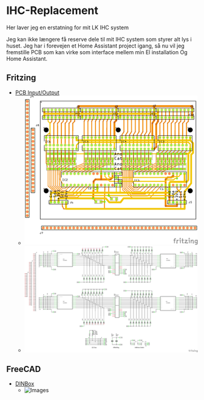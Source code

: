 # IHC-Replacement

Her laver jeg en erstatning for mit LK IHC system

Jeg kan ikke længere få reserve dele til mit IHC system som styrer alt lys i huset. 
Jeg har i forevejen et Home Assistant project igang, så nu vil jeg fremstille PCB som kan virke som interface mellem min El installation Og Home Assistant.

## Fritzing

* [PCB Input/Output](./InputBoard/Input_Board_020.fzz)
  * ![PCB](./InputBoard/Input_Board_020_pcb.png)
  * ![Scheematic](./InputBoard/Input_Board_020_schem.png)

## FreeCAD

* [DINBox ](./FreeCAD/DINBox_002.FCStd)
  * ![Images](./FreeCAD/Images/Skærmbillede%20fra%202024-12-03%2021-47-26.png)
